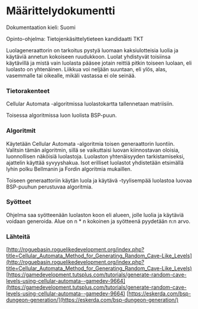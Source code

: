 # Määrittelydokumentti

Dokumentaation kieli: Suomi

Opinto-ohjelma: Tietojenkäsittelytieteen kandidaatti TKT

Luolageneraattorin on tarkoitus pystyä luomaan kaksiulotteisia luolia ja käytäviä annetun kokoiseen ruudukkoon. Luolat yhdistyvät toisiinsa käytävillä ja mistä vain luolasta pääsee jotain reittiä pitkin toiseen luolaan, eli luolasto on yhtenäinen. Liikkua voi neljään suuntaan, eli ylös, alas, vasemmalle tai oikealle, mikäli vastassa ei ole seinää. 

### Tietorakenteet

Cellular Automata -algoritmissa luolastokartta tallennetaan matriisiin. 

Toisessa algoritmissa luon luolista BSP-puun.

### Algoritmit

Käytetään Cellular Automata -algoritmia toisen generaattorin luontiin. Valitsin tämän algoritmin, sillä se vaikuttaisi luovan kiinnostavan oloisia, luonnollisen näköisiä luolastoja. Luolaston yhtenäisyyden tarkistamiseksi, ajattelin käyttää syvyyshakua. Isot erilliset luolastot yhdistetään etsimällä lyhin polku Bellmanin ja Fordin algoritmia mukaillen. 

Toiseen generaattoriin käytän luola ja käytävä -tyylisempää luolastoa luovaa BSP-puuhun perustuvaa algoritmia. 

### Syötteet

Ohjelma saa syötteenään luolaston koon eli alueen, jolle luolia ja käytäviä voidaan generoida. Alue on n * n kokoinen ja syötteenä pyydetään n:n arvo.

### Lähteitä

[http://roguebasin.roguelikedevelopment.org/index.php?title=Cellular_Automata_Method_for_Generating_Random_Cave-Like_Levels](http://roguebasin.roguelikedevelopment.org/index.php?title=Cellular_Automata_Method_for_Generating_Random_Cave-Like_Levels)
[https://gamedevelopment.tutsplus.com/tutorials/generate-random-cave-levels-using-cellular-automata--gamedev-9664](https://gamedevelopment.tutsplus.com/tutorials/generate-random-cave-levels-using-cellular-automata--gamedev-9664)
[https://eskerda.com/bsp-dungeon-generation/](https://eskerda.com/bsp-dungeon-generation/)
